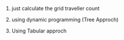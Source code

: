 1. just calculate the grid traveller count

2. using dynamic programming (Tree Approch)

3. Using Tabular approch 